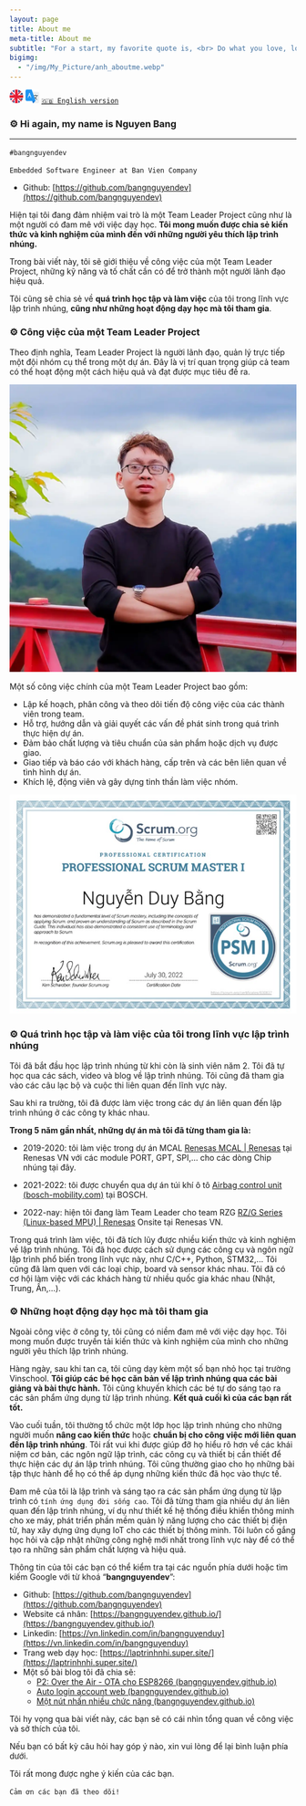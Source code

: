 ```yaml
---
layout: page
title: About me
meta-title: About me
subtitle: "For a start, my favorite quote is, <br> Do what you love, love what you do."
bigimg:
  - "/img/My_Picture/anh_aboutme.webp"
---
```


![🇬🇧 English version](/img/My_Picture/united-kingdom.png) ![🇬🇧 English version](/img/My_Picture/translate.png) [`🇬🇧 English version`](/resume/aboutme)

### ⚙️ Hi again, my name is Nguyen Bang

-------------------------

`#bangnguyendev`

`Embedded Software Engineer at Ban Vien Company`

- Github: [https://github.com/bangnguyendev](https://github.com/bangnguyendev)

Hiện tại tôi đang đảm nhiệm vai trò là một Team Leader Project cũng như là một người có đam mê với việc dạy học. **Tôi mong muốn được chia sẻ kiến thức và kinh nghiệm của mình đến với những người yêu thích lập trình nhúng.**

Trong bài viết này, tôi sẽ giới thiệu về công việc của một Team Leader Project, những kỹ năng và tố chất cần có để trở thành một người lãnh đạo hiệu quả.

Tôi cũng sẽ chia sẻ về **quá trình học tập và làm việc** của tôi trong lĩnh vực lập trình nhúng, **cũng như những hoạt động dạy học mà tôi tham gia**.

### ⚙️ Công việc của một Team Leader Project

Theo định nghĩa, Team Leader Project là người lãnh đạo, quản lý trực tiếp một đội nhóm cụ thể trong một dự án. Đây là vị trí quan trọng giúp cả team có thể hoạt động một cách hiệu quả và đạt được mục tiêu đề ra.

<div class="post-img-post">
    <img src="/resume/avatar_github1.webp">
	<br>
</div>

Một số công việc chính của một Team Leader Project bao gồm:

- Lập kế hoạch, phân công và theo dõi tiến độ công việc của các thành viên trong team.
- Hỗ trợ, hướng dẫn và giải quyết các vấn đề phát sinh trong quá trình thực hiện dự án.
- Đảm bảo chất lượng và tiêu chuẩn của sản phẩm hoặc dịch vụ được giao.
- Giao tiếp và báo cáo với khách hàng, cấp trên và các bên liên quan về tình hình dự án.
- Khích lệ, động viên và gây dựng tinh thần làm việc nhóm.

<div class="post-img-post">
    <img src="/resume/PSM_I.png">
	<br>
</div>

### ⚙️ Quá trình học tập và làm việc của tôi trong lĩnh vực lập trình nhúng

Tôi đã bắt đầu học lập trình nhúng từ khi còn là sinh viên năm 2. Tôi đã tự học qua các sách, video và blog về lập trình nhúng. Tôi cũng đã tham gia vào các câu lạc bộ và cuộc thi liên quan đến lĩnh vực này.

Sau khi ra trường, tôi đã được làm việc trong các dự án liên quan đến lập trình nhúng ở các công ty khác nhau.

**Trong 5 năm gần nhất, những dự án mà tôi đã từng tham gia là:**

- 2019-2020: tôi làm việc trong dự án MCAL [Renesas MCAL \| Renesas](https://www.renesas.com/us/en/software-tool/renesas-mcal) tại Renesas VN với các module PORT, GPT, SPI,… cho các dòng Chip nhúng tại đây.

- 2021-2022: tôi được chuyển qua dự án túi khí ô tô [Airbag control unit (bosch-mobility.com)](https://www.bosch-mobility.com/en/solutions/control-units/airbag-control-unit/) tại BOSCH.

- 2022-nay: hiện tôi đang làm Team Leader cho team RZG [RZ/G Series (Linux-based MPU) \| Renesas](https://www.renesas.com/us/en/products/microcontrollers-microprocessors/rz-mpus/rzg-series) Onsite tại Renesas VN.

Trong quá trình làm việc, tôi đã tích lũy được nhiều kiến thức và kinh nghiệm về lập trình nhúng. Tôi đã học được cách sử dụng các công cụ và ngôn ngữ lập trình phổ biến trong lĩnh vực này, như C/C++, Python, STM32,... Tôi cũng đã làm quen với các loại chip, board và sensor khác nhau. Tôi đã có cơ hội làm việc với các khách hàng từ nhiều quốc gia khác nhau (Nhật, Trung, Ấn,…).

### ⚙️ Những hoạt động dạy học mà tôi tham gia

Ngoài công việc ở công ty, tôi cũng có niềm đam mê với việc dạy học. Tôi mong muốn được truyền tải kiến thức và kinh nghiệm của mình cho những người yêu thích lập trình nhúng.

Hàng ngày, sau khi tan ca, tôi cũng dạy kèm một số bạn nhỏ học tại trường Vinschool. **Tôi giúp các bé học căn bản về lập trình nhúng qua các bài giảng và bài thực hành.** Tôi cũng khuyến khích các bé tự do sáng tạo ra các sản phẩm ứng dụng từ lập trình nhúng. **Kết quả cuối kì của các bạn rất tốt.**

Vào cuối tuần, tôi thường tổ chức một lớp học lập trình nhúng cho những người muốn **nâng cao kiến thức** hoặc **chuẩn bị cho công việc mới liên quan đến lập trình nhúng**. Tôi rất vui khi được giúp đỡ họ hiểu rõ hơn về các khái niệm cơ bản, các ngôn ngữ lập trình, các công cụ và thiết bị cần thiết để thực hiện các dự án lập trình nhúng. Tôi cũng thường giao cho họ những bài tập thực hành để họ có thể áp dụng những kiến thức đã học vào thực tế.

Đam mê của tôi là lập trình và sáng tạo ra các sản phẩm ứng dụng từ lập trình có `tính ứng dụng đời sống cao`. Tôi đã từng tham gia nhiều dự án liên quan đến lập trình nhúng, ví dụ như thiết kế hệ thống điều khiển thông minh cho xe máy, phát triển phần mềm quản lý năng lượng cho các thiết bị điện tử, hay xây dựng ứng dụng IoT cho các thiết bị thông minh. Tôi luôn cố gắng học hỏi và cập nhật những công nghệ mới nhất trong lĩnh vực này để có thể tạo ra những sản phẩm chất lượng và hiệu quả.

Thông tin của tôi các bạn có thể kiểm tra tại các nguồn phía dưới hoặc tìm kiếm Google với từ khoá “**bangnguyendev**”:

- Github: [https://github.com/bangnguyendev](https://github.com/bangnguyendev)
- Website cá nhân: [https://bangnguyendev.github.io/](https://bangnguyendev.github.io/)
- Linkedin: [https://vn.linkedin.com/in/bangnguyenduy](https://vn.linkedin.com/in/bangnguyenduy)
- Trang web dạy học: [https://laptrinhnhi.super.site/](https://laptrinhnhi.super.site/)
- Một số bài blog tôi đã chia sẽ:
  - [P2: Over the Air - OTA cho ESP8266 (bangnguyendev.github.io)](https://bangnguyendev.github.io/2022-11-10-smart-clock-ota-p2/)
  - [Auto login account web (bangnguyendev.github.io)](https://bangnguyendev.github.io/2021-02-17-auto-login-web/)
  - [Một nút nhấn nhiều chức năng (bangnguyendev.github.io)](https://bangnguyendev.github.io/2020-11-12-mot-nut-nhan-nhieu-tinh-nang/)

Tôi hy vọng qua bài viết này, các bạn sẽ có cái nhìn tổng quan về công việc và sở thích của tôi.

Nếu bạn có bất kỳ câu hỏi hay góp ý nào, xin vui lòng để lại bình luận phía dưới.

Tôi rất mong được nghe ý kiến của các bạn.

`Cảm ơn các bạn đã theo dõi!`
